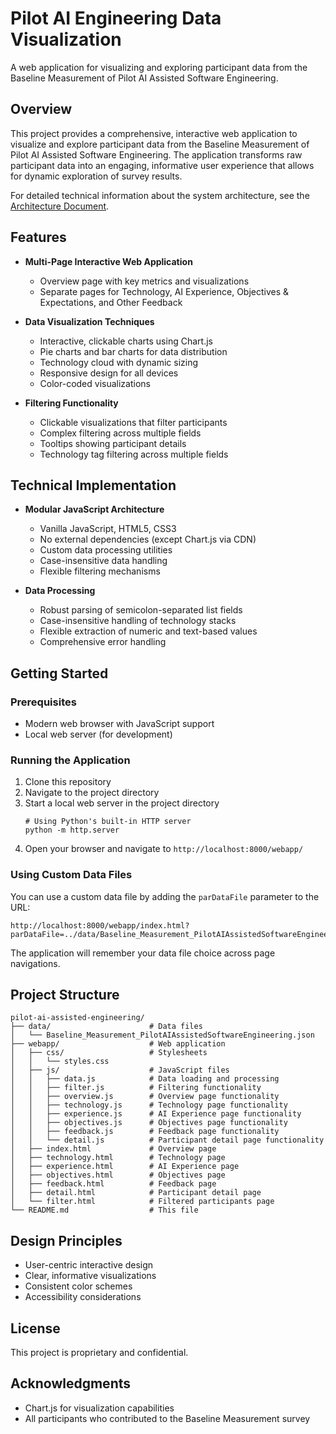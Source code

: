 # Pilot AI Engineering Data Visualization

A web application for visualizing and exploring participant data from the Baseline Measurement of Pilot AI Assisted Software Engineering.

## Overview

This project provides a comprehensive, interactive web application to visualize and explore participant data from the Baseline Measurement of Pilot AI Assisted Software Engineering. The application transforms raw participant data into an engaging, informative user experience that allows for dynamic exploration of survey results.

For detailed technical information about the system architecture, see the [Architecture Document](./ARCHITECTURE.md).

## Features

- **Multi-Page Interactive Web Application**
  - Overview page with key metrics and visualizations
  - Separate pages for Technology, AI Experience, Objectives & Expectations, and Other Feedback
  
- **Data Visualization Techniques**
  - Interactive, clickable charts using Chart.js
  - Pie charts and bar charts for data distribution
  - Technology cloud with dynamic sizing
  - Responsive design for all devices
  - Color-coded visualizations

- **Filtering Functionality**
  - Clickable visualizations that filter participants
  - Complex filtering across multiple fields
  - Tooltips showing participant details
  - Technology tag filtering across multiple fields

## Technical Implementation

- **Modular JavaScript Architecture**
  - Vanilla JavaScript, HTML5, CSS3
  - No external dependencies (except Chart.js via CDN)
  - Custom data processing utilities
  - Case-insensitive data handling
  - Flexible filtering mechanisms

- **Data Processing**
  - Robust parsing of semicolon-separated list fields
  - Case-insensitive handling of technology stacks
  - Flexible extraction of numeric and text-based values
  - Comprehensive error handling

## Getting Started

### Prerequisites

- Modern web browser with JavaScript support
- Local web server (for development)

### Running the Application

1. Clone this repository
2. Navigate to the project directory
3. Start a local web server in the project directory
   ```
   # Using Python's built-in HTTP server
   python -m http.server
   ```
4. Open your browser and navigate to `http://localhost:8000/webapp/`

### Using Custom Data Files

You can use a custom data file by adding the `parDataFile` parameter to the URL:

```
http://localhost:8000/webapp/index.html?parDataFile=../data/Baseline_Measurement_PilotAIAssistedSoftwareEngineering_obfuscated.json
```

The application will remember your data file choice across page navigations.

## Project Structure

```
pilot-ai-assisted-engineering/
├── data/                      # Data files
│   └── Baseline_Measurement_PilotAIAssistedSoftwareEngineering.json
├── webapp/                    # Web application
│   ├── css/                   # Stylesheets
│   │   └── styles.css
│   ├── js/                    # JavaScript files
│   │   ├── data.js            # Data loading and processing
│   │   ├── filter.js          # Filtering functionality
│   │   ├── overview.js        # Overview page functionality
│   │   ├── technology.js      # Technology page functionality
│   │   ├── experience.js      # AI Experience page functionality
│   │   ├── objectives.js      # Objectives page functionality
│   │   ├── feedback.js        # Feedback page functionality
│   │   └── detail.js          # Participant detail page functionality
│   ├── index.html             # Overview page
│   ├── technology.html        # Technology page
│   ├── experience.html        # AI Experience page
│   ├── objectives.html        # Objectives page
│   ├── feedback.html          # Feedback page
│   ├── detail.html            # Participant detail page
│   └── filter.html            # Filtered participants page
└── README.md                  # This file
```

## Design Principles

- User-centric interactive design
- Clear, informative visualizations
- Consistent color schemes
- Accessibility considerations

## License

This project is proprietary and confidential.

## Acknowledgments

- Chart.js for visualization capabilities
- All participants who contributed to the Baseline Measurement survey
